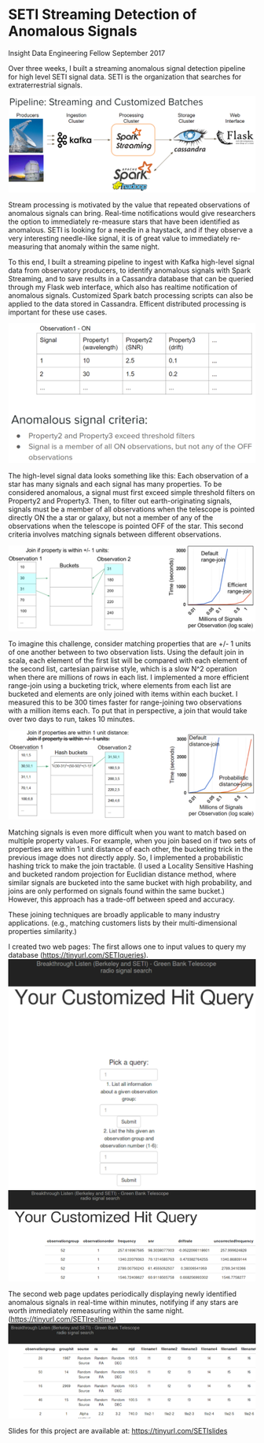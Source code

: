 # SETI Streaming Detection of Anomalous Signals
Insight Data Engineering Fellow September 2017


Over three weeks, I built a streaming anomalous signal detection pipeline for high level SETI signal data. 
SETI is the organization that searches for extraterrestrial signals. 

![Pipeline](photos/pipeline.png)

Stream processing is motivated by the value that repeated observations of anomalous signals can bring. 
Real-time notifications would give researchers the option to immediately re-measure stars that have been identified as anomalous. 
SETI is looking for a needle in a haystack, and if they observe a very interesting needle-like signal, it is of great value to immediately re-measuring that anomaly within the same night. 

To this end, I built a streaming pipeline to ingest with Kafka high-level signal data from observatory producers, to identify anomalous signals with Spark Streaming, and to save results in a Cassandra database that can be queried through my Flask web interface, which also has realtime notification of anomalous signals. 
Customized Spark batch processing scripts can also be applied to the data stored in Cassandra. 
Efficent distributed processing is important for these use cases.

![AnomalousSignalCriteria](photos/anomalousSignalCriteria.png)

The high-level signal data looks something like this: Each observation of a star has many signals and each signal has many properties.
To be considered anomalous, a signal must first exceed simple threshold filters on Property2 and Property3.
Then, to filter out earth-originating signals, signals must be a member of all observations when the telescope is pointed directly ON the a star or galaxy, but not a member of any of the observations when the telescope is pointed OFF of the star. 
This second criteria involves matching signals between different observations.

![range-join](photos/range-join.png)

To imagine this challenge, consider matching properties that are +/- 1 units of one another between to two observation lists.
Using the default join in scala, each element of the first list will be compared with each element of the second list, cartesian pairwise style, which is a slow N^2 operation when there are millions of rows in each list.
I implemented a more efficient range-join using a bucketing trick, where elements from each list are bucketed and elements are only joined with items within each bucket.
I measured this to be 300 times faster for range-joining two observations with a million items each.
To put that in perspective, a join that would take over two days to run, takes 10 minutes. 

![distance-join](photos/distance-join.png)

Matching signals is even more difficult when you want to match based on multiple property values.
For example, when you join based on if two sets of properties are within 1 unit distance of each other, the bucketing trick in the previous image does not directly apply. 
So, I implemented a probabilistic hashing trick to make the join tractable. (I used a Locality Sensitive Hashing and bucketed random projection for Euclidian distance method, where similar signals are bucketed into the same bucket with high probability, and joins are only performed on signals found within the same bucket.)
However, this approach has a trade-off between speed and accuracy. 

These joining techniques are broadly applicable to many industry applications. (e.g., matching customers lists by their multi-dimensional properties similarity.)

I created two web pages:
The first allows one to input values to query my database (https://tinyurl.com/SETIqueries).
![query1](photos/query1.png)
![query2](photos/query2.png)

The second web page updates periodically displaying newly identified anomalous signals in real-time within minutes, notifying if any stars are worth immediately remeasuring within the same night. (https://tinyurl.com/SETIrealtime)
![realtime](photos/realtime.png)

Slides for this project are available at: https://tinyurl.com/SETIslides
